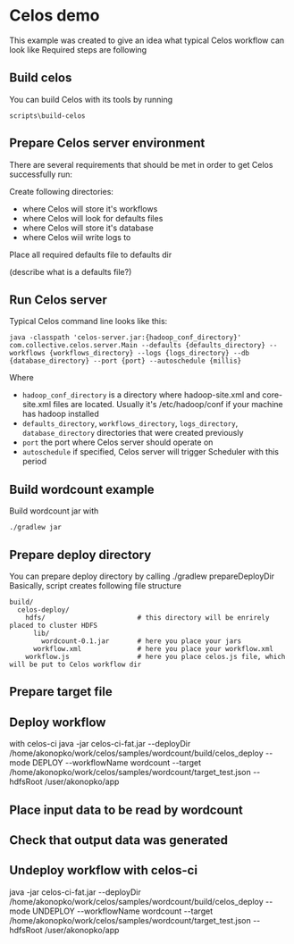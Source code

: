 # Celos demo

This example was created to give an idea what typical Celos workflow can look like
Required steps are following

## Build celos 
You can build Celos with its tools by running
````
scripts\build-celos
```` 

## Prepare Celos server environment

There are several requirements that should be met in order to get Celos successfully run:

Create following directories:
* where Celos will store it's workflows
* where Celos will look for defaults files
* where Celos will store it's database
* where Celos wiil write logs to


Place all required defaults file to defaults dir

(describe what is a defaults file?)

## Run Celos server

Typical Celos command line looks like this:
````
java -classpath 'celos-server.jar:{hadoop_conf_directory}' com.collective.celos.server.Main --defaults {defaults_directory} --workflows {workflows_directory} --logs {logs_directory} --db {database_directory} --port {port} --autoschedule {millis}
````

Where

* `hadoop_conf_directory` is a directory where hadoop-site.xml and core-site.xml files are located. Usually it's /etc/hadoop/conf if your machine has hadoop installed
* `defaults_directory`, `workflows_directory`, `logs_directory`, `database_directory` directories that were created previously
* `port` the port where Celos server should operate on
* `autoschedule` if specified, Celos server will trigger Scheduler with this period

## Build wordcount example 

Build wordcount jar with 

````
./gradlew jar
````

## Prepare deploy directory

You can prepare deploy directory by calling ./gradlew prepareDeployDir
Basically, script creates following file structure

````
build/
  celos-deploy/
    hdfs/                       # this directory will be enrirely placed to cluster HDFS
      lib/
        wordcount-0.1.jar       # here you place your jars
      workflow.xml              # here you place your workflow.xml
    workflow.js                 # here you place celos.js file, which will be put to Celos workflow dir
````


## Prepare target file

## Deploy workflow 
with celos-ci 
java -jar celos-ci-fat.jar --deployDir /home/akonopko/work/celos/samples/wordcount/build/celos_deploy --mode DEPLOY --workflowName wordcount --target /home/akonopko/work/celos/samples/wordcount/target_test.json --hdfsRoot /user/akonopko/app

## Place input data to be read by wordcount 

## Check that output data was generated

## Undeploy workflow with celos-ci
java -jar celos-ci-fat.jar --deployDir /home/akonopko/work/celos/samples/wordcount/build/celos_deploy --mode UNDEPLOY --workflowName wordcount --target /home/akonopko/work/celos/samples/wordcount/target_test.json --hdfsRoot /user/akonopko/app
